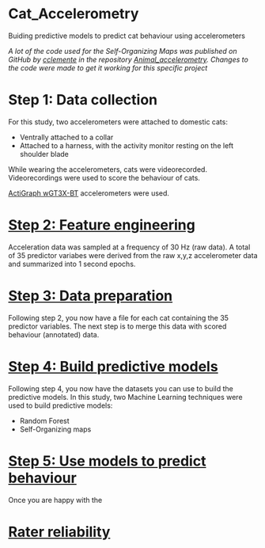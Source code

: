 # Cat_Accelerometry
Buiding predictive models to predict cat behaviour using accelerometers

*A lot of the code used for the Self-Organizing Maps was published on GitHub by [cclemente](https://github.com/cclemente) in the repository [Animal_accelerometry](https://github.com/cclemente/Animal_accelerometry.git). Changes to the code were made to get it working for this specific project*

# Step 1: Data collection
For this study, two accelerometers were attached to domestic cats:
- Ventrally attached to a collar
- Attached to a harness, with the activity monitor resting on the left shoulder blade

While wearing the accelerometers, cats were videorecorded. Videorecordings were used to score the behaviour of cats.

[ActiGraph wGT3X-BT](https://actigraphcorp.com/actigraph-wgt3x-bt/) accelerometers were used.

# [Step 2: Feature engineering](https://github.com/MSmit1992/Cat_Accelerometry/tree/main/Step%202:%20Feature%20engineering)
Acceleration data was sampled at a frequency of 30 Hz (raw data). A total of 35 predictor variabes were derived from the raw x,y,z accelerometer data and summarized into 1 second epochs.

# [Step 3: Data preparation](https://github.com/MSmit1992/Cat_Accelerometry/tree/main/Step%203:%20Data%20preparation)
Following step 2, you now have a file for each cat containing the 35 predictor variables. The next step is to merge this data with scored behaviour (annotated) data.

# [Step 4: Build predictive models](https://github.com/MSmit1992/Cat_Accelerometry/tree/main/Step%204:%20Build%20predictive%20models)
Following step 4, you now have the datasets you can use to build the predictive models.
In this study, two Machine Learning techniques were used to build predictive models:
- Random Forest
- Self-Organizing maps

# [Step 5: Use models to predict behaviour](https://github.com/MSmit1992/Cat_Accelerometry/tree/main/Step%205:%20Predict%20behaviour)
Once you are happy with the 

# [Rater reliability](https://github.com/MSmit1992/Cat_Accelerometry/tree/main/Rater%20reliability)

